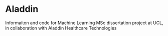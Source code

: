 # Aladdin
Informaiton and code for Machine Learning MSc dissertation project at UCL, in collaboration with Aladdin Healthcare Technologies 
